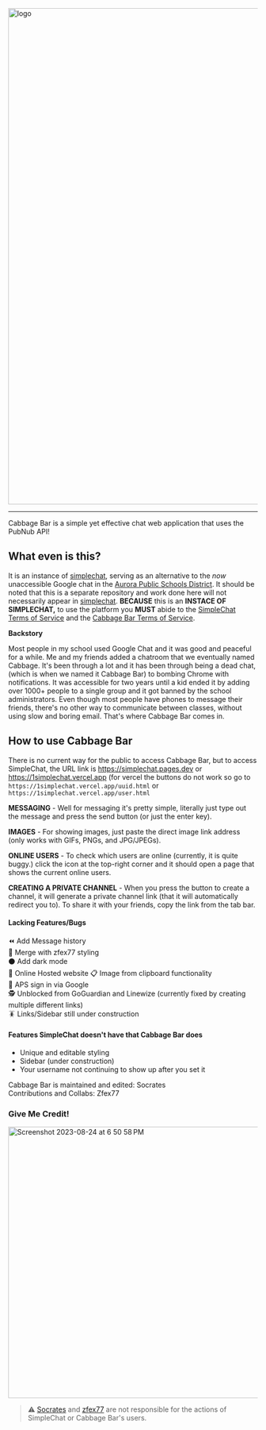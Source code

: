 <img width="1000" alt="logo" src="https://github-production-user-asset-6210df.s3.amazonaws.com/139940269/263422549-b5bb0fb1-c474-4d2a-bb56-b3475d3442f0.png">

***

Cabbage Bar is a simple yet effective chat web application that uses the PubNub API!

## What even is this?
It is an instance of [simplechat](https://github.com/zfex77/simplechat), serving as an alternative to the *now* unaccessible Google chat in the [Aurora Public Schools District](https://www.aurorak12.org/). It should be noted that this is a separate repository and work done here will not necessarily appear in [simplechat](https://github.com/zfex77/simplechat). **BECAUSE** this is an **INSTACE OF SIMPLECHAT,** to use the platform you **MUST** abide to the [SimpleChat Terms of Service](https://github.com/zfex77/simplechat/blob/main/docs/tos.md) and the [Cabbage Bar Terms of Service](https://simplehtmls.pages.dev/weird/rewid?code=eyJsaW5rIjoiZXhhbXBsZS5jb20iLCJoZWFkZXIiOiJub3RoaW5nIGhlcmUgeWV0IiwiZGVzY3JpcHRpb24iOiJjYWJiYWdlIGJhciBvd25lciBkaWRuJ3QgbWFrZSB0aGUgdGVybXMgb2Ygc2VydmljZSB5ZXQgOigiLCJ0ZXh0IjoiIiwibGlua1RleHQiOiIiLCJzaG93R2VuZXJhdG9yIjpmYWxzZX0=).




**Backstory**

Most people in my school used Google Chat and it was good and peaceful for a while. Me and my friends added a chatroom that we eventually named Cabbage. It's been through a lot and it has been through being a dead chat, (which is when we named it Cabbage Bar) to bombing Chrome with notifications. It was accessible for two years until a kid ended it by adding over 1000+ people to a single group and it got banned by the school administrators. Even though most people have phones to message their friends, there's no other way to communicate between classes, without using slow and boring email. That's where Cabbage Bar comes in.



## How to use Cabbage Bar

There is no current way for the public to access Cabbage Bar, but to access SimpleChat, the URL link is https://simplechat.pages.dev or https://1simplechat.vercel.app (for vercel the buttons do not work so go to `https://1simplechat.vercel.app/uuid.html` or `https://1simplechat.vercel.app/user.html`

**MESSAGING** - Well for messaging it's pretty simple, literally just type out the message and press the send button (or just the enter key).

**IMAGES** - For showing images, just paste the direct image link address (only works with GIFs, PNGs, and JPG/JPEGs).

**ONLINE USERS** - To check which users are online (currently, it is quite buggy.) click the icon at the top-right corner and it should open a page that shows the current online users.

**CREATING A PRIVATE CHANNEL** - When you press the button to create a channel, it will generate a private channel link (that it will automatically redirect you to). To share it with your friends, copy the link from the tab bar.

#### Lacking Features/Bugs
⏪ Add Message history <br>
👗 Merge with zfex77 styling <br>
⚫️ Add dark mode <br>
💬 Online Hosted website
📋 Image from clipboard functionality <br>
🏫 APS sign in via Google <br>
🕵️ Unblocked from GoGuardian and Linewize (currently fixed by creating multiple different links) <br>
🪳 Links/Sidebar still under construction <br>

#### Features SimpleChat doesn't have that Cabbage Bar does
- Unique and editable styling
- Sidebar (under construction)
- Your username not continuing to show up after you set it


Cabbage Bar is maintained and edited: Socrates <br>
Contributions and Collabs: Zfex77

### Give Me Credit!

<img width="547" alt="Screenshot 2023-08-24 at 6 50 58 PM" src="https://github.com/ramenwithparmesancheese/CabbageBar/assets/74465738/d9fc8951-1947-4468-80b1-68af00dfa594">


> ⚠️ [Socrates](https://github.com/ramenwithparmesancheese) and [zfex77](https://github.com/zfex77) are not responsible for the actions of SimpleChat or Cabbage Bar's users.
